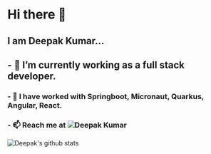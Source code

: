 # Hi there 👋
## I am Deepak Kumar...

## - 🔭 I’m currently working as a full stack developer.

### - 🌱 I have worked with Springboot, Micronaut, Quarkus, Angular, React.

### - 📫 Reach me at  ![Deepak Kumar](https://www.linkedin.com/in/deepak-kumar-05636a1a1?utm_source=share&utm_campaign=share_via&utm_content=profile&utm_medium=android_app)

![Deepak's github stats](https://github-readme-stats.vercel.app/api?username=delta12kilo&show_icons=true&theme=onedark)
<!--
**delta12kilo/delta12kilo** is a ✨ _special_ ✨ repository because its `README.md` (this file) appears on your GitHub profile.

Here are some ideas to get you started:

- 🔭 I’m currently working on ...
- 🌱 I’m currently learning ...
- 👯 I’m looking to collaborate on ...
- 🤔 I’m looking for help with ...
- 💬 Ask me about ...
- 📫 How to reach me: ...
- 😄 Pronouns: ...
- ⚡ Fun fact: ...
-->
